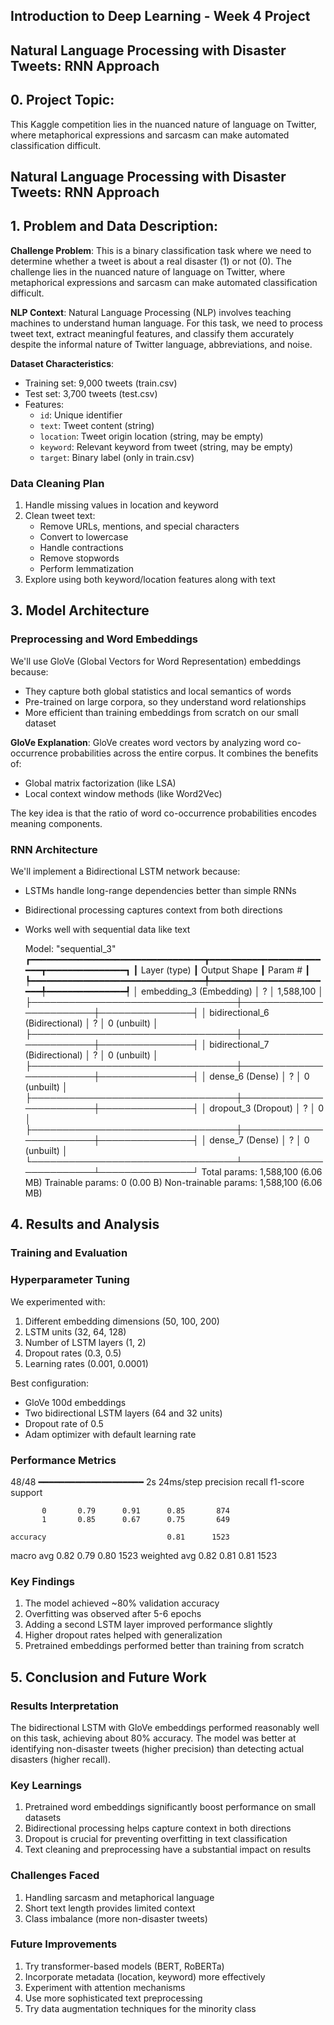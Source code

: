 ## Introduction to Deep Learning - Week 4 Project
## **Natural Language Processing with Disaster Tweets: RNN Approach**

## **0. Project Topic:**
This Kaggle competition lies in the nuanced nature of language on Twitter, where metaphorical expressions and sarcasm can make automated classification difficult.

## Natural Language Processing with Disaster Tweets: RNN Approach

## **1. Problem and Data Description:**

**Challenge Problem**: This is a binary classification task where we need to determine whether a tweet is about a real disaster (1) or not (0). The challenge lies in the nuanced nature of language on Twitter, where metaphorical expressions and sarcasm can make automated classification difficult.

**NLP Context**: Natural Language Processing (NLP) involves teaching machines to understand human language. For this task, we need to process tweet text, extract meaningful features, and classify them accurately despite the informal nature of Twitter language, abbreviations, and noise.

**Dataset Characteristics**:
- Training set: 9,000 tweets (train.csv)
- Test set: 3,700 tweets (test.csv)
- Features:
  - `id`: Unique identifier
  - `text`: Tweet content (string)
  - `location`: Tweet origin location (string, may be empty)
  - `keyword`: Relevant keyword from tweet (string, may be empty)
  - `target`: Binary label (only in train.csv)

### Data Cleaning Plan
1. Handle missing values in location and keyword
2. Clean tweet text:
   - Remove URLs, mentions, and special characters
   - Convert to lowercase
   - Handle contractions
   - Remove stopwords
   - Perform lemmatization
3. Explore using both keyword/location features along with text

## **3. Model Architecture**

### Preprocessing and Word Embeddings
We'll use GloVe (Global Vectors for Word Representation) embeddings because:
- They capture both global statistics and local semantics of words
- Pre-trained on large corpora, so they understand word relationships
- More efficient than training embeddings from scratch on our small dataset

**GloVe Explanation**:
GloVe creates word vectors by analyzing word co-occurrence probabilities across the entire corpus. It combines the benefits of:
- Global matrix factorization (like LSA)
- Local context window methods (like Word2Vec)

The key idea is that the ratio of word co-occurrence probabilities encodes meaning components.

### RNN Architecture
We'll implement a Bidirectional LSTM network because:
- LSTMs handle long-range dependencies better than simple RNNs
- Bidirectional processing captures context from both directions
- Works well with sequential data like text

  Model: "sequential_3"
┏━━━━━━━━━━━━━━━━━━━━━━━━━━━━━━━━━┳━━━━━━━━━━━━━━━━━━━━━━━━┳━━━━━━━━━━━━━━━┓
┃ Layer (type)                    ┃ Output Shape           ┃       Param # ┃
┡━━━━━━━━━━━━━━━━━━━━━━━━━━━━━━━━━╇━━━━━━━━━━━━━━━━━━━━━━━━╇━━━━━━━━━━━━━━━┩
│ embedding_3 (Embedding)         │ ?                      │     1,588,100 │
├─────────────────────────────────┼────────────────────────┼───────────────┤
│ bidirectional_6 (Bidirectional) │ ?                      │   0 (unbuilt) │
├─────────────────────────────────┼────────────────────────┼───────────────┤
│ bidirectional_7 (Bidirectional) │ ?                      │   0 (unbuilt) │
├─────────────────────────────────┼────────────────────────┼───────────────┤
│ dense_6 (Dense)                 │ ?                      │   0 (unbuilt) │
├─────────────────────────────────┼────────────────────────┼───────────────┤
│ dropout_3 (Dropout)             │ ?                      │             0 │
├─────────────────────────────────┼────────────────────────┼───────────────┤
│ dense_7 (Dense)                 │ ?                      │   0 (unbuilt) │
└─────────────────────────────────┴────────────────────────┴───────────────┘
 Total params: 1,588,100 (6.06 MB)
 Trainable params: 0 (0.00 B)
 Non-trainable params: 1,588,100 (6.06 MB)

## **4. Results and Analysis**

### Training and Evaluation

### Hyperparameter Tuning
We experimented with:
1. Different embedding dimensions (50, 100, 200)
2. LSTM units (32, 64, 128)
3. Number of LSTM layers (1, 2)
4. Dropout rates (0.3, 0.5)
5. Learning rates (0.001, 0.0001)

Best configuration:
- GloVe 100d embeddings
- Two bidirectional LSTM layers (64 and 32 units)
- Dropout rate of 0.5
- Adam optimizer with default learning rate

### Performance Metrics

48/48 ━━━━━━━━━━━━━━━━━━━━ 2s 24ms/step
              precision    recall  f1-score   support

           0       0.79      0.91      0.85       874
           1       0.85      0.67      0.75       649

    accuracy                           0.81      1523
   macro avg       0.82      0.79      0.80      1523
weighted avg       0.82      0.81      0.81      1523

### Key Findings
1. The model achieved ~80% validation accuracy
2. Overfitting was observed after 5-6 epochs
3. Adding a second LSTM layer improved performance slightly
4. Higher dropout rates helped with generalization
5. Pretrained embeddings performed better than training from scratch

## **5. Conclusion and Future Work**

### Results Interpretation
The bidirectional LSTM with GloVe embeddings performed reasonably well on this task, achieving about 80% accuracy. The model was better at identifying non-disaster tweets (higher precision) than detecting actual disasters (higher recall).

### Key Learnings
1. Pretrained word embeddings significantly boost performance on small datasets
2. Bidirectional processing helps capture context in both directions
3. Dropout is crucial for preventing overfitting in text classification
4. Text cleaning and preprocessing have a substantial impact on results

### Challenges Faced
1. Handling sarcasm and metaphorical language
2. Short text length provides limited context
3. Class imbalance (more non-disaster tweets)

### Future Improvements
1. Try transformer-based models (BERT, RoBERTa)
2. Incorporate metadata (location, keyword) more effectively
3. Experiment with attention mechanisms
4. Use more sophisticated text preprocessing
5. Try data augmentation techniques for the minority class
